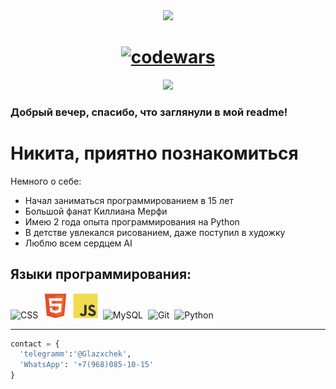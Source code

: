 

<div id="header" align="center">
  <img src="https://64.media.tumblr.com/565dc5fcaf8061a1a39b5d9770891e35/1b39ec9196d50669-ea/s1280x1920/b9aaae700e5d6ed055c5e0be7b2dc76a6d6e2cb3.gif" width="300"/>
<!--   https://i.pinimg.com/originals/ee/ca/5a/eeca5a8ba88568aae13de71ad347e5c1.gif -->
<!--   https://i.pinimg.com/originals/52/03/8a/52038aee8e50978dfc20614660c578fb.gif -->
<!--   https://64.media.tumblr.com/565dc5fcaf8061a1a39b5d9770891e35/1b39ec9196d50669-ea/s1280x1920/b9aaae700e5d6ed055c5e0be7b2dc76a6d6e2cb3.gif -->
</div>

<div align="center">
  
# [![codewars](https://www.codewars.com/users/Glazochek/badges/large)](https://www.codewars.com/users/username) 
![](https://komarev.com/ghpvc/?username=your-github-username)
  
</div>



### Добрый вечер, спасибо, что заглянули в мой readme!
# Никита, приятно познакомиться 
  
 Немного о себе:
  + Начал заниматься программированием в 15 лет
  + Большой фанат Киллиана Мерфи
  + Имею 2 года опыта программирования на Python
  + В детстве увлекался рисованием, даже поступил в художку
  + Люблю всем сердцем AI 

<div>
  
  ## Языки программирования:&nbsp;
  
  <img src="https://uxwing.com/wp-content/themes/uxwing/download/brands-and-social-media/css-icon.png"  title="CSS3" alt="CSS" width="40" height="40"/>&nbsp;
  <img src="https://github.com/devicons/devicon/blob/master/icons/html5/html5-original.svg" title="HTML5" alt="HTML" width="40" height="40"/>&nbsp;
  <img src="https://github.com/devicons/devicon/blob/master/icons/javascript/javascript-original.svg" title="JavaScript" alt="JavaScript" width="40" height="40"/>&nbsp;
  <img src="https://icon-library.com/images/mysql-icon/mysql-icon-3.jpg" title="MySQL"  alt="MySQL" width="40" height="40"/>&nbsp;
  <img src="https://upload.wikimedia.org/wikipedia/commons/thumb/3/3f/Git_icon.svg/2048px-Git_icon.svg.png" title="Git" alt="Git" width="40" height="40"/>&nbsp;
  <img src="https://upload.wikimedia.org/wikipedia/commons/thumb/c/c3/Python-logo-notext.svg/1869px-Python-logo-notext.svg.png" title="Python"  alt="Python" width="40" height="40"/>&nbsp;
<!--   <img src="https://icon-library.com/images/django-icon/django-icon-0.jpg" title="Django" alt="Django" width="40" height="40"/> -->
</div>

<!-- ## Немного хвастовства:

<div>
  <img src="https://user-images.githubusercontent.com/87608167/225424030-39c53ce0-8170-4db0-ad35-f0be0c3e9156.png" width="250" height="180"/>
  <img src="https://user-images.githubusercontent.com/87608167/225424324-2d094998-871d-4b04-aac6-37a9d432f62f.png" width="250" height="180"/>
  <img src="https://user-images.githubusercontent.com/87608167/225424417-19f75c0d-8bc0-41ff-9e28-973d5be69a67.png" width="250" height="180"/>
  <img src="https://user-images.githubusercontent.com/87608167/225424471-f4b54d80-b836-4e39-9260-a669832752c4.png" width="250" height="180"/>
  <img src="https://user-images.githubusercontent.com/87608167/225424547-5b9e6dda-de68-47ee-8881-c6d43cc931ec.png" width="250" height="180"/>
  <img src="https://user-images.githubusercontent.com/87608167/225424705-1540cd12-ff7d-4240-a23c-d28502e36ba8.png" width="250" height="180"/>
  <img src="https://user-images.githubusercontent.com/87608167/225424746-ceb1cdb4-6c5c-4fd3-b4f2-981cdd5435cf.png" width="250" height="180"/>
  <img src="https://user-images.githubusercontent.com/87608167/225424825-b11cc3d8-c81f-442b-9c64-456525cb96d5.png" width="250" height="180"/>
  <img src="https://user-images.githubusercontent.com/87608167/225424899-a2106f7c-d726-401c-b45f-287d93e567e1.png" width="250" height="180"/>
</div> -->

---
<!-- 
<div id="badges" align="center">
  <a href="your-linkedin-URL">
    <img width="50" height="50" src="https://upload.wikimedia.org/wikipedia/commons/thumb/8/82/Telegram_logo.svg/2048px-Telegram_logo.svg.png" alt="Telegramm"/>
  </a>
  <a href="your-youtube-URL">
    <img width="50" height="50" src="https://cdn.cdnlogo.com/logos/w/35/whatsapp-icon.svg" alt="WhatsApp"/>
  </a>
</div> -->
  
```python
contact = {
  'telegramm':'@Glazxchek',
  'WhatsApp': '+7(968)085-10-15'
}
```
